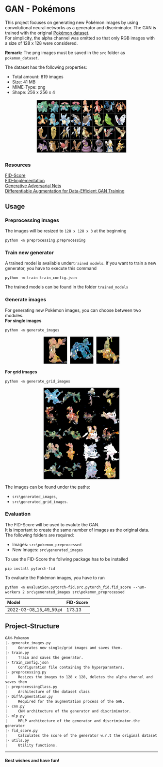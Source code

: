 # GAN - Pokémons
This project focuses on generating new Pokémon images by using convolutional neural networks as a generator and discriminator. The GAN is trained with the original [Pokémon dataset](https://www.kaggle.com/kvpratama/pokemon-images-dataset). \
For simplicity, the alpha channel was omitted so that only RGB images with a size of 128 x 128 were considered.

**Remark:** The png images must be saved in the `src` folder as `pokemon_dataset`.

The dataset has the following properties:
* Total amount: 819 images
* Size: 41 MB
* MIME-Type: png
* Shape: 256 x 256 x 4

<p align="center">
  <img width="300" height="180" src="docs/imgs/figure1.png">
</p>

### Resources
[FID-Score](https://arxiv.org/abs/1706.08500) \
[FID-Implementation](https://github.com/mseitzer/pytorch-fid) \
[Generative Adversarial Nets](https://arxiv.org/abs/1406.2661)\
[Differentiable Augmentation for Data-Efficient GAN Training](https://arxiv.org/abs/2006.10738) 
## Usage

### Preprocessing images

The images will be resized to `128 x 128 x 3` at the beginning

```
python -m preprocessing.preprocessing
```
### Train new generator
A trained model is available under`trained models`.
If you want to train a new generator, you have to execute this command
```
python -m train train_config.json
```
The trained models can be found in the folder `trained_models`
### Generate images

For generating new Pokèmon images, you can choose between two modules. \
**For single images**
```
python -m generate_images
```
<p align="center">
  <img width="250" height="90" src="docs/imgs/figure3.png">
</p>

**For grid images**
```
python -m generate_grid_images
```
<p align="center">
  <img width="250" height="300" src="docs/imgs/figure2.png">
</p>

The images can be found under the paths:
* `src\generated_images`,
* `src\generated_grid_images`.

### Evaluation
The FID-Score will be used to evalute the GAN. \
It is important to create the same number of images as the original data. \
The following folders are required:
* Images: `src\pokemon_preprocessed`
* New Images: `src\generated_images`

To use the FID-Score the follwing package has to be installed
```
pip install pytorch-fid
```

To evaluate the Pokèmon images, you have to run
```
python -m evaluation.pytorch-fid.src.pytorch_fid.fid_score --num-workers 2 src\generated_images src\pokemon_preprocessed
```

| Model | FID-Score |
|:----------|:-------------|
| 2022-03-08_15_49_59.pt |  173.13 |


## Project-Structure
```
GAN-Pokemon
|- generate_images.py
|     Generates new single/grid images and saves them.
|- train.py
|     Train and saves the generator.
|- train_config.json
|     Configuration file containing the hyperparamters. 
|- preprocessing.py
|     Resizes the images to 128 x 128, deletes the alpha channel and saves them
|- preprocessingClass.py
|     Architecture of the dataset class
|- DiffAugmentation.py
|     Required for the augmentation process of the GAN.
|- cnn.py
|     CNN architecture of the generator and discriminator.
|- mlp.py
|     MPLP architecture of the generator and discriminator.the generator
|- fid_score.py
|     Calculates the score of the generator w.r.t the original dataset
|- utils.py
|     Utility functions.
```

-----------------
#### Best wishes and have fun!

